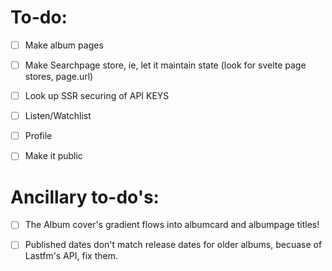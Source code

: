 # To-do: 

- [ ]  Make album pages

- [ ]  Make Searchpage store, ie, let it maintain state (look for svelte page stores, page.url)

- [ ]  Look up SSR securing of API KEYS

- [ ]  Listen/Watchlist 

- [ ]  Profile 

- [ ]  Make it public 

# Ancillary to-do's:

- [ ]  The Album cover's gradient flows into albumcard and albumpage titles!

- [ ]  Published dates don't match release dates for older albums, becuase of Lastfm's API, fix them.
